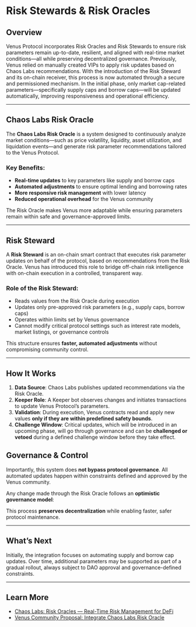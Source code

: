 # Risk Stewards & Risk Oracles

## Overview

Venus Protocol incorporates Risk Oracles and Risk Stewards to ensure risk parameters remain up-to-date, resilient, and aligned with real-time market conditions—all while preserving decentralized governance. Previously, Venus relied on manually created VIPs to apply risk updates based on Chaos Labs recommendations. With the introduction of the Risk Steward and its on-chain receiver, this process is now automated through a secure and permissioned mechanism. In the initial phase, only market cap-related parameters—specifically supply caps and borrow caps—will be updated automatically, improving responsiveness and operational efficiency.

---

## Chaos Labs Risk Oracle

The **Chaos Labs Risk Oracle** is a system designed to continuously analyze market conditions—such as price volatility, liquidity, asset utilization, and liquidation events—and generate risk parameter recommendations tailored to the Venus Protocol.

### Key Benefits:

- **Real-time updates** to key parameters like supply and borrow caps
- **Automated adjustments** to ensure optimal lending and borrowing rates
- **More responsive risk management** with lower latency
- **Reduced operational overhead** for the Venus community

The Risk Oracle makes Venus more adaptable while ensuring parameters remain within safe and governance-approved limits.

---

## Risk Steward

A **Risk Steward** is an on-chain smart contract that executes risk parameter updates on behalf of the protocol, based on recommendations from the Risk Oracle. Venus has introduced this role to bridge off-chain risk intelligence with on-chain execution in a controlled, transparent way.

### Role of the Risk Steward:

- Reads values from the Risk Oracle during execution
- Updates only pre-approved risk parameters (e.g., supply caps, borrow caps)
- Operates within limits set by Venus governance
- Cannot modify critical protocol settings such as interest rate models, market listings, or governance controls

This structure ensures **faster, automated adjustments** without compromising community control.

---

## How It Works

1. **Data Source**: Chaos Labs publishes updated recommendations via the Risk Oracle.
2. **Keeper Role**: A Keeper bot observes changes and initiates transactions to update Venus Protocol’s parameters.
3. **Validation**: During execution, Venus contracts read and apply new values **only if they are within predefined safety bounds**.
4. **Challenge Window**:  Critical updates, which will be introduced in an upcoming phase, will go through governance and can be **challenged or vetoed** during a defined challenge window before they take effect.

## Governance & Control

Importantly, this system does **not bypass protocol governance**. All automated updates happen within constraints defined and approved by the Venus community.

Any change made through the Risk Oracle follows an **optimistic governance model**:

This process **preserves decentralization** while enabling faster, safer protocol maintenance.

---

## What’s Next

Initially, the integration focuses on automating supply and borrow cap updates. Over time, additional parameters may be supported as part of a gradual rollout, always subject to DAO approval and governance-defined constraints.

---

## Learn More

- [Chaos Labs: Risk Oracles — Real-Time Risk Management for DeFi](https://chaoslabs.xyz/posts/risk-oracles-real-time-risk-management-for-defi)  
- [Venus Community Proposal: Integrate Chaos Labs Risk Oracle](https://community.venus.io/t/integrate-chaos-labs-risk-oracle-to-venus-protocol/4569)

